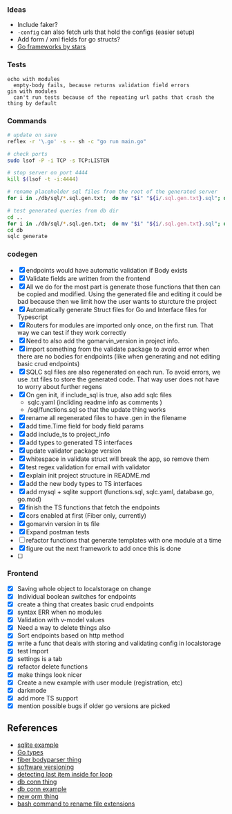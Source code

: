### Ideas

- Include faker?
- `-config` can also fetch urls that hold the configs (easier setup)
- Add form / xml fields for go structs?
- [Go frameworks by stars](https://github.com/mingrammer/go-web-framework-stars)

### Tests

```
echo with modules
  empty-body fails, because returns validation field errors
gin with modules
  can't run tests because of the repeating url paths that crash the thing by default
```


### Commands

```bash
# update on save
reflex -r '\.go' -s -- sh -c "go run main.go"

# check ports
sudo lsof -P -i TCP -s TCP:LISTEN

# stop server on port 4444
kill $(lsof -t -i:4444)

# rename placeholder sql files from the root of the generated server
for i in ./db/sql/*.sql.gen.txt;  do mv "$i" "${i/.sql.gen.txt}.sql"; done

# test generated queries from db dir
cd .. 
for i in ./db/sql/*.sql.gen.txt;  do mv "$i" "${i/.sql.gen.txt}.sql"; done
cd db
sqlc generate

```

### codegen

- [x] endpoints would have automatic validation if Body exists
- [x] Validate fields are written from the frontend
- [x] All we do for the most part is generate those functions that then can be copied and modified. Using the generated file and editing it could be bad because then we limit how the user wants to sturcture the project
- [x] Automatically generate Struct files for Go and Interface files for Typescript
- [x] Routers for modules are imported only once, on the first run. That way we can test if they work correctly
- [x] Need to also add the gomarvin_version in project info.
- [x] import something from the validate package to avoid error when there are no bodies for endpoints (like when generating and not editing basic crud endpoints)
- [x] SQLC sql files are also regenerated on each run. To avoid errors, we use .txt files to store the generated code. That way user does not have to worry about further regens
- [x] On gen init, if include_sql is true, also add sqlc files
  - sqlc.yaml (incliding readme info as comments )
  - /sql/functions.sql so that the update thing works
- [x] rename all regenerated files to have .gen in the filename
- [x] add time.Time field for body field params
- [x] add include_ts to project_info
- [x] add types to generated TS interfaces
- [x] update validator package version
- [x] whitespace in validate struct will break the app, so remove them
- [x] test regex validation for email with validator
- [x] explain init project structure in README.md
- [x] add the new body types to TS interfaces
- [x] add mysql + sqlite support (functions.sql, sqlc.yaml, database.go, go.mod)
- [x] finish the TS functions that fetch the endpoints
- [x] cors enabled at first (Fiber only, currently)
- [x] gomarvin version in ts file
- [x] Expand postman tests
- [ ] refactor functions that generate templates with one module at a time
- [x] figure out the next framework to add once this is done
- [ ]

### Frontend

- [x] Saving whole object to localstorage on change
- [x] Individual boolean switches for endpoints
- [x] create a thing that creates basic crud endpoints
- [x] syntax ERR when no modules
- [x] Validation with v-model values
- [x] Need a way to delete things also
- [x] Sort endpoints based on http method
- [x] write a func that deals with storing and validating config in localstorage
- [x] test Import
- [x] settings is a tab
- [x] refactor delete functions
- [x] make things look nicer
- [x] Create a new example with user module (registration, etc)
- [x] darkmode
- [x] add more TS support
- [x] mention possible bugs if older go versions are picked

## References

- [sqlite example](https://github.com/bopbi/simple-todo/blob/master/simple-todo.go)
- [Go types](https://golangbyexample.com/all-basic-data-types-golang/)
- [fiber bodyparser thing](https://docs.gofiber.io/api/ctx#bodyparser)
- [software versioning](https://stackoverflow.com/questions/2864448/best-practice-software-versioning)
- [detecting last item inside for loop](https://stackoverflow.com/questions/50085038/detect-last-item-inside-an-array-using-range-inside-go-templates)
- [db conn thing](https://www.alexedwards.net/blog/organising-database-access)
- [db conn example](https://github.com/teten-nugraha/go-dev-productify/blob/60b53e9e7f985b9e349889e8ffdb37a11ab1bd7f/config/dbConnect.go)
- [new orm thing](https://bun.uptrace.dev/)
- [bash command to rename file extensions](https://osxdaily.com/2017/05/12/change-all-file-extensions-command-line/)